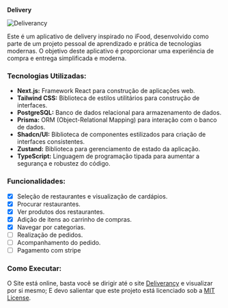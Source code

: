 **Delivery**


![Deliverancy](https://github.com/Wesley-Fernandes/the-food/assets/89518536/2544bc7f-9f60-4a81-9df0-789f27293629)

Este é um aplicativo de delivery inspirado no iFood, desenvolvido como parte de um projeto pessoal de aprendizado e prática de tecnologias modernas. O objetivo deste aplicativo é proporcionar uma experiência de compra e entrega simplificada e moderna.

### Tecnologias Utilizadas:

- **Next.js:** Framework React para construção de aplicações web.
- **Tailwind CSS:** Biblioteca de estilos utilitários para construção de interfaces.
- **PostgreSQL:** Banco de dados relacional para armazenamento de dados.
- **Prisma:** ORM (Object-Relational Mapping) para interação com o banco de dados.
- **Shadcn/UI:** Biblioteca de componentes estilizados para criação de interfaces consistentes.
- **Zustand:** Biblioteca para gerenciamento de estado da aplicação.
- **TypeScript:** Linguagem de programação tipada para aumentar a segurança e robustez do código.

### Funcionalidades:

- [x] Seleção de restaurantes e visualização de cardápios.
- [x] Procurar restaurantes.
- [x] Ver produtos dos restaurantes.
- [x] Adição de itens ao carrinho de compras.
- [x] Navegar por categorias.
- [ ] Realização de pedidos.
- [ ] Acompanhamento do pedido.
- [ ] Pagamento com stripe

### Como Executar:
O Site está online, basta você se dirigir até o site [Deliverancy](https://deliverancy.vercel.app/) e visualizar por si mesmo; E devo salientar que este projeto está licenciado sob a [MIT License](https://opensource.org/licenses/MIT).
